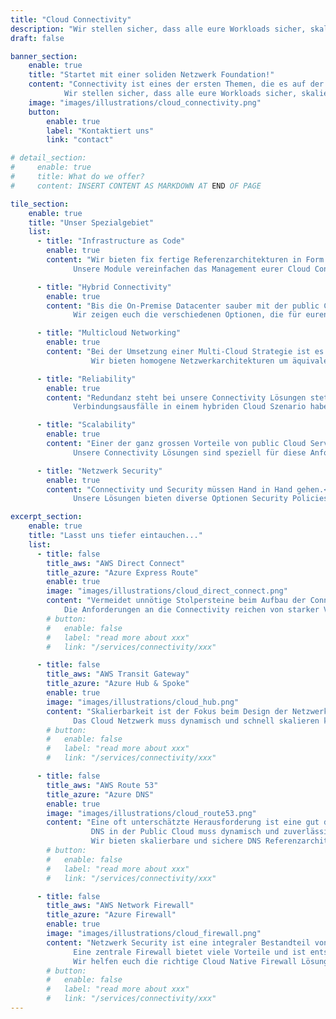 ```yaml
---
title: "Cloud Connectivity"
description: "Wir stellen sicher, dass alle eure Workloads sicher, skalierbar und zuverlässig mit AWS und Azure verbunden sind."
draft: false

banner_section:
    enable: true
    title: "Startet mit einer soliden Netzwerk Foundation!"
    content: "Connectivity ist eines der ersten Themen, die es auf der Cloud Journey zu lösen gilt.<br><br>
            Wir stellen sicher, dass alle eure Workloads sicher, skalierbar und zuverlässig mit AWS und Azure verbunden sind."
    image: "images/illustrations/cloud_connectivity.png"
    button:
        enable: true
        label: "Kontaktiert uns"
        link: "contact"

# detail_section:
#     enable: true
#     title: What do we offer?
#     content: INSERT CONTENT AS MARKDOWN AT END OF PAGE

tile_section:
    enable: true
    title: "Unser Spezialgebiet"
    list:
      - title: "Infrastructure as Code"
        enable: true
        content: "Wir bieten fix fertige Referenzarchitekturen in Form von [Terraform](/faq/#iac 'What is Infrastructure as Code?') Modulen, die die verschiedensten Connectivity Anforderungen abdecken können.
              Unsere Module vereinfachen das Management eurer Cloud Connectivity Lösung, reduzieren Fehlerquellen und erhöhen eure Time-To-Market."

      - title: "Hybrid Connectivity"
        enable: true
        content: "Bis die On-Premise Datacenter sauber mit der public Cloud verbunden sind gibt es viele Hindernisse.<br><br>
              Wir zeigen euch die verschiedenen Optionen, die für euren Anforderungen und Use-Cases in Frage kommen und helfen euch die perfekte Lösung zu implementieren."

      - title: "Multicloud Networking"
        enable: true
        content: "Bei der Umsetzung einer Multi-Cloud Strategie ist es entscheidend, die Connectivity zu standardisieren.<br><br>
                  Wir bieten homogene Netzwerkarchitekturen um äquivalente Connectivity Lösungen zu den verschieden Cloud Anbietern zu ermöglichen."

      - title: "Reliability"
        enable: true
        content: "Redundanz steht bei unsere Connectivity Lösungen stets im Vordergrund.<br><br>
              Verbindungsausfälle in einem hybriden Cloud Szenario haben in den meisten Fällen schwere Folgen für die Workloads und damit auf das gesamte Unternehmen."

      - title: "Scalability"
        enable: true
        content: "Einer der ganz grossen Vorteile von public Cloud Services ist ihre Skalierbarkeit.<br><br>
              Unsere Connectivity Lösungen sind speziell für diese Anforderung entwickelt und skalieren mit eurem Workload mit."

      - title: "Netzwerk Security"
        enable: true
        content: "Connectivity und Security müssen Hand in Hand gehen.<br><br>
              Unsere Lösungen bieten diverse Optionen Security Policies direkt auf dem Netzwerk Layer zu forcieren."

excerpt_section:
    enable: true
    title: "Lasst uns tiefer eintauchen..."
    list:
      - title: false
        title_aws: "AWS Direct Connect"
        title_azure: "Azure Express Route"
        enable: true
        image: "images/illustrations/cloud_direct_connect.png"
        content: "Vermeidet unnötige Stolpersteine beim Aufbau der Connectivity Lösung zwischen den On-Premise Rechenzentren und der Public Cloud.<br><br>
            Die Anforderungen an die Connectivity reichen von starker Verschlüsselung, hohem Durchsatz bis hin zu tiefer Latenz und in vielen Fällen ist es eine Kombination davon. Wir kenne all die Stolpersteine bereits aus unserer praktischen Erfahrung im Aufbau von redundanten Direct Connect und Express Route Lösungen und zeigen euch den Weg drum herum."
        # button:
        #   enable: false
        #   label: "read more about xxx"
        #   link: "/services/connectivity/xxx"

      - title: false
        title_aws: "AWS Transit Gateway"
        title_azure: "Azure Hub & Spoke"
        enable: true
        image: "images/illustrations/cloud_hub.png"
        content: "Skalierbarkeit ist der Fokus beim Design der Netzwerkarchitektur in einer Public Cloud Umgebung.<br>
              Das Cloud Netzwerk muss dynamisch und schnell skalieren können um mit den schnelllebigen Cloud Workloads mitzuhalten."
        # button:
        #   enable: false
        #   label: "read more about xxx"
        #   link: "/services/connectivity/xxx"

      - title: false
        title_aws: "AWS Route 53"
        title_azure: "Azure DNS"
        enable: true
        image: "images/illustrations/cloud_route53.png"
        content: "Eine oft unterschätzte Herausforderung ist eine gut durchdachte hybride DNS Lösung.<br>
                  DNS in der Public Cloud muss dynamisch und zuverlässig funktionieren und darf den Arbeitsablauf der Entwicklungsteams nicht ausbremsen.
                  Wir bieten skalierbare und sichere DNS Referenzarchitekturen an und helfen euch die richtige Lösung für euer Setup zu implementieren."
        # button:
        #   enable: false
        #   label: "read more about xxx"
        #   link: "/services/connectivity/xxx"

      - title: false
        title_aws: "AWS Network Firewall"
        title_azure: "Azure Firewall"
        enable: true
        image: "images/illustrations/cloud_firewall.png"
        content: "Netzwerk Security ist eine integraler Bestandteil von unseren Connectivity Services.<br>
              Eine zentrale Firewall bietet viele Vorteile und ist entscheidend um eure Cloud Umgebung sicher zu gestalten.
              Wir helfen euch die richtige Cloud Native Firewall Lösung zu finden."
        # button:
        #   enable: false
        #   label: "read more about xxx"
        #   link: "/services/connectivity/xxx"
---
```

